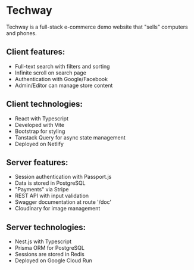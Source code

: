 # Techway

Techway is a full-stack e-commerce demo website that "sells" computers and phones.

## Client features:

-   Full-text search with filters and sorting
-   Infinite scroll on search page
-   Authentication with Google/Facebook
-   Admin/Editor can manage store content

## Client technologies:

-   React with Typescript
-   Developed with Vite
-   Bootstrap for styling
-   Tanstack Query for async state management
-   Deployed on Netlify

## Server features:

-   Session authentication with Passport.js
-   Data is stored in PostgreSQL
-   "Payments" via Stripe
-   REST API with input validation
-   Swagger documentation at route '/doc'
-   Cloudinary for image management

## Server technologies:

-   Nest.js with Typescript
-   Prisma ORM for PostgreSQL
-   Sessions are stored in Redis
-   Deployed on Google Cloud Run
